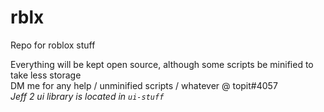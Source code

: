# rblx
Repo for roblox stuff

Everything will be kept open source, although some scripts be minified to take less storage  
DM me for any help / unminified scripts / whatever @ topit#4057  
*Jeff 2 ui library is located in `ui-stuff`*  
